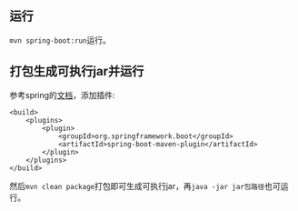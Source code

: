 ## 运行
`mvn spring-boot:run`运行。

## 打包生成可执行jar并运行
参考spring的[文档](https://docs.spring.io/spring-boot/docs/current/reference/html/getting-started.html#getting-started.first-application.executable-jar.maven)，添加插件:
```
<build>
    <plugins>
        <plugin>
            <groupId>org.springframework.boot</groupId>
            <artifactId>spring-boot-maven-plugin</artifactId>
        </plugin>
    </plugins>
</build>
```
然后`mvn clean package`打包即可生成可执行jar，再`java -jar jar包路径`也可运行。